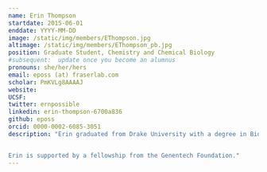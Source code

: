 ```yaml
---
name: Erin Thompson
startdate: 2015-06-01
enddate: YYYY-MM-DD
image: /static/img/members/EThompson.jpg
altimage: /static/img/members/EThompson_pb.jpg
position: Graduate Student, Chemistry and Chemical Biology
#subsequent:  update once you become an alumnus
pronouns: she/her/hers
email: eposs (at) fraserlab.com
scholar: PmKVLg8AAAAJ
website:
UCSF:
twitter: ernpossible
linkedin: erin-thompson-6700a836
github: eposs
orcid: 0000-0002-6085-3051
description: "Erin graduated from Drake University with a degree in Biochemistry and Chemistry.  As an undergraduate, Erin worked in several labs ranging from exercise physiology to biophysics. In her free time, she enjoys running, hiking, and exploring San Francisco.


Erin is supported by a fellowship from the Genentech Foundation."
---
```

